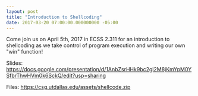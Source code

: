 ```yaml
---
layout: post
title: "Introduction to Shellcoding"
date: 2017-03-20 07:00:00.000000000 -05:00
---
```


Come join us on April 5th, 2017 in ECSS 2.311 for an introduction to shellcoding
as we take control of program execution and writing our own "win" function!

Slides: <https://docs.google.com/presentation/d/1AnbZsrHHk9bc2gl2M8jKmYpM0YSfbrThwHVm0k6SckQ/edit?usp=sharing>

Files: <https://csg.utdallas.edu/assets/shellcode.zip>
